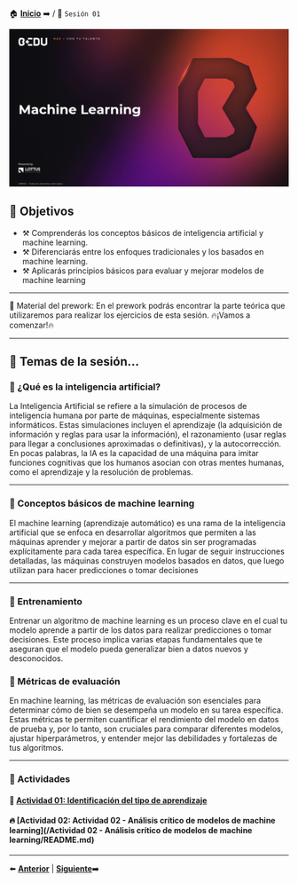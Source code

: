 🏠 [**Inicio**](../README.md) ➡️ / 📖 `Sesión 01`

<div align="center">
    <img src="../BEDU.JPG" alt="Sesion_01">
</div>

## 🎯 Objetivos

- ⚒️ Comprenderás los conceptos básicos de inteligencia artificial y machine learning.
- ⚒️ Diferenciarás entre los enfoques tradicionales y los basados en machine learning.
- ⚒️ Aplicarás principios básicos para evaluar y mejorar modelos de machine learning


---

📘 Material del prework:
En el prework podrás encontrar la parte teórica que utilizaremos para realizar los ejercicios de esta sesión. 
🔥¡Vamos a comenzar!🔥

---

## 📂 Temas de la sesión...


### 📖 ¿Qué es la inteligencia artificial?

La Inteligencia Artificial se refiere a la simulación de procesos de inteligencia humana por parte de máquinas, especialmente sistemas informáticos. Estas simulaciones incluyen el aprendizaje (la adquisición de información y reglas para usar la información), el razonamiento (usar reglas para llegar a conclusiones aproximadas o definitivas), y la autocorrección. En pocas palabras, la IA es la capacidad de una máquina para imitar funciones cognitivas que los humanos asocian con otras mentes humanas, como el aprendizaje y la resolución de problemas.

---

### 📖 Conceptos básicos de machine learning

El machine learning (aprendizaje automático) es una rama de la inteligencia artificial que se enfoca en desarrollar algoritmos que permiten a las máquinas aprender y mejorar a partir de datos sin ser programadas explícitamente para cada tarea específica. En lugar de seguir instrucciones detalladas, las máquinas construyen modelos basados en datos, que luego utilizan para hacer predicciones o tomar decisiones

---

### 📖 Entrenamiento

Entrenar un algoritmo de machine learning es un proceso clave en el cual tu modelo aprende a partir de los datos para realizar predicciones o tomar decisiones. Este proceso implica varias etapas fundamentales que te aseguran que el modelo pueda generalizar bien a datos nuevos y desconocidos.

### 📖 Métricas de evaluación

En machine learning, las métricas de evaluación son esenciales para determinar cómo de bien se desempeña un modelo en su tarea específica. Estas métricas te permiten cuantificar el rendimiento del modelo en datos de prueba y, por lo tanto, son cruciales para comparar diferentes modelos, ajustar hiperparámetros, y entender mejor las debilidades y fortalezas de tus algoritmos.

---

### 📖 Actividades

#### 📜 **[Actividad 01: Identificación del tipo de aprendizaje](/Actividad-01/README.md)**
#### 🔥 **[Actividad 02: Actividad 02 - Análisis crítico de modelos de machine learning](/Actividad 02 - Análisis crítico de modelos de machine learning/README.md)**

---

⬅️ [**Anterior**](../Readme.md) | [**Siguiente**](../Sesion-02/Readme.md)➡️
